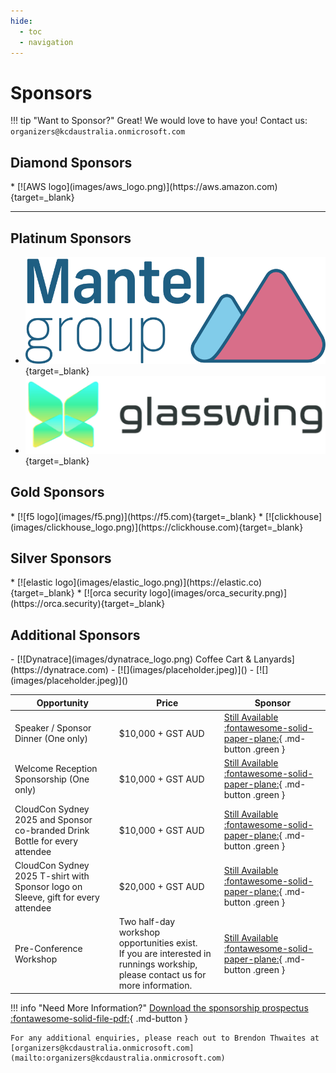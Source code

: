```yaml
---
hide:
  - toc
  - navigation
---
```


# Sponsors

!!! tip "Want to Sponsor?"
    Great! We would love to have you! Contact us: `organizers@kcdaustralia.onmicrosoft.com`

<!--
* [![grafana logo](images/grafana.png)](https://grafana.com){target=_blank}
* [![f5 logo](images/f5.png)](https://f5.com){target=_blank}
* [![mantel group logo](images/mantelgroup.png)](https://mantelgroup.com.au){target=_blank}
* ![Sponsor CloudCon 2025](images/placeholder.jpeg) Sponsorship opportunities are still available...
-->
## Diamond Sponsors

<div class="grid cards" markdown>
* [![AWS logo](images/aws_logo.png)](https://aws.amazon.com){target=_blank}
<!-- * ![Sponsor CloudCon 2025](images/placeholder.jpeg) Sponsorship opportunities are still available... -->
</div>

<hr />

## Platinum Sponsors

<div class="grid cards" markdown>

* [![mantel group logo](images/mantelgroup.png)](https://mantelgroup.com.au){target=_blank}
* [![glasswing logo](images/glasswing_logo.png)](https://www.glasswing.cloud){target=_blank}
<!-- * ![Sponsor CloudCon 2025](images/placeholder.jpeg) Sponsorship opportunities are still available... -->

</div>

## Gold Sponsors

<div class="grid cards" markdown>
* [![f5 logo](images/f5.png)](https://f5.com){target=_blank}
* [![clickhouse](images/clickhouse_logo.png)](https://clickhouse.com){target=_blank}
<!-- * ![Sponsor CloudCon 2025](images/placeholder.jpeg) Sponsorship opportunities are still available...
* ![Sponsor CloudCon 2025](images/placeholder.jpeg) Sponsorship opportunities are still available...-->
</div>

## Silver Sponsors

<div class="grid cards" markdown>
* [![elastic logo](images/elastic_logo.png)](https://elastic.co){target=_blank}
* [![orca security logo](images/orca_security.png)](https://orca.security){target=_blank}
<!--
* ![Sponsor CloudCon 2025](images/placeholder.jpeg) Sponsorship opportunities are still available...
* ![Sponsor CloudCon 2025](images/placeholder.jpeg) Sponsorship opportunities are still available...
* ![Sponsor CloudCon 2025](images/placeholder.jpeg) Sponsorship opportunities are still available...
* ![Sponsor CloudCon 2025](images/placeholder.jpeg) Sponsorship opportunities are still available...
* ![Sponsor CloudCon 2025](images/placeholder.jpeg) Sponsorship opportunities are still available...
-->
</div>

<!--
## Startup Sponsors

<div class="grid cards" markdown>
* ![Sponsor CloudCon 2025](images/placeholder.jpeg) Sponsorship opportunities are still available...
* ![Sponsor CloudCon 2025](images/placeholder.jpeg) Sponsorship opportunities are still available...
* ![Sponsor CloudCon 2025](images/placeholder.jpeg) Sponsorship opportunities are still available...
* ![Sponsor CloudCon 2025](images/placeholder.jpeg) Sponsorship opportunities are still available...
</div>
-->

## Additional Sponsors

<div class="grid cards" markdown>
- [![Dynatrace](images/dynatrace_logo.png) Coffee Cart & Lanyards](https://dynatrace.com)
- [![](images/placeholder.jpeg)]()
- [![](images/placeholder.jpeg)]()
</div>

| Opportunity | Price | Sponsor |
|-------------|-------|---------|
| Speaker / Sponsor Dinner (One only)  | $10,000 + GST AUD | [Still Available :fontawesome-solid-paper-plane:](mailto:organizers@kcdaustralia.onmicrosoft.com){ .md-button .green } |
| Welcome Reception Sponsorship (One only) | $10,000 + GST AUD | [Still Available :fontawesome-solid-paper-plane:](mailto:organizers@kcdaustralia.onmicrosoft.com){ .md-button .green } |
| CloudCon Sydney 2025 and Sponsor co-branded Drink Bottle for every attendee | $10,000 + GST AUD | [Still Available :fontawesome-solid-paper-plane:](mailto:organizers@kcdaustralia.onmicrosoft.com){ .md-button .green } |
| CloudCon Sydney 2025 T-shirt with Sponsor logo on Sleeve, gift for every attendee | $20,000 + GST AUD | [Still Available :fontawesome-solid-paper-plane:](mailto:organizers@kcdaustralia.onmicrosoft.com){ .md-button .green } |
| Pre-Conference Workshop | Two half-day workshop opportunities exist. <br />If you are interested in runnings  workship, please contact us for more information. | [Still Available :fontawesome-solid-paper-plane:](mailto:organizers@kcdaustralia.onmicrosoft.com){ .md-button .green } |

!!! info "Need More Information?"
    [Download the sponsorship prospectus :fontawesome-solid-file-pdf:](files/CloudCon_Sydney_2025_sponsor_prospectus.pdf){ .md-button }

    For any additional enquiries, please reach out to Brendon Thwaites at [organizers@kcdaustralia.onmicrosoft.com](mailto:organizers@kcdaustralia.onmicrosoft.com)